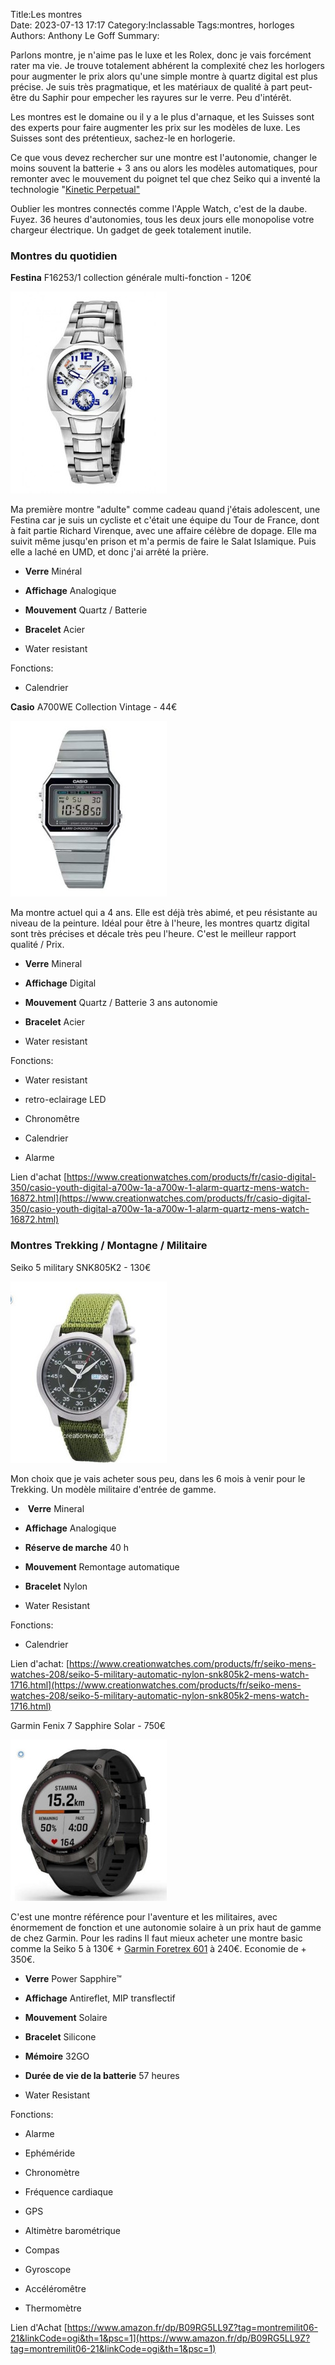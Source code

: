 ﻿Title:Les montres  
Date: 2023-07-13 17:17
Category:Inclassable
Tags:montres, horloges
Authors: Anthony Le Goff
Summary:


Parlons montre, je n'aime pas le luxe et les Rolex, donc je vais forcément rater ma vie. Je trouve totalement abhérent la complexité chez les horlogers pour augmenter le prix alors qu'une simple montre à quartz digital est plus précise. Je suis très pragmatique, et les matériaux de qualité à part peut-être du Saphir pour empecher les rayures sur le verre. Peu d'intérêt.  

Les montres est le domaine ou il y a le plus d'arnaque, et les Suisses sont des experts pour faire augmenter les prix sur les modèles de luxe. Les Suisses sont des prétentieux, sachez-le en horlogerie.  

Ce que vous devez rechercher sur une montre est l'autonomie, changer le moins souvent la batterie + 3 ans ou alors les modèles automatiques, pour remonter avec le mouvement du poignet tel que chez Seiko qui a inventé la technologie "[Kinetic Perpetual"](https://www.seikowatches.com/fr-fr/customerservice/knowledge/kinetic-perpetual-knowledge)  

Oublier les montres connectés comme l'Apple Watch, c'est de la daube. Fuyez. 36 heures d'autonomies, tous les deux jours elle monopolise votre chargeur électrique. Un gadget de geek totalement inutile.  

### Montres du quotidien  

**Festina** F16253/1 collection générale multi-fonction - 120€  

![festina](images/festina.jpg)

Ma première montre "adulte" comme cadeau quand j'étais adolescent, une Festina car je suis un cycliste et c'était une équipe du Tour de France, dont à fait partie Richard Virenque, avec une affaire célèbre de dopage. Elle ma suivit même jusqu'en prison et m'a permis de faire le Salat Islamique. Puis elle a laché en UMD, et donc j'ai arrêté la prière.  

*   **Verre** Minéral  
    
*   **Affichage** Analogique  
    
*   **Mouvement** Quartz / Batterie  
    
*   **Bracelet** Acier  
    
*   Water resistant  
    

Fonctions:  

*   Calendrier  
    

  

**Casio** A700WE Collection Vintage - 44€  

![casio](images/casio-vintage.jpg)

Ma montre actuel qui a 4 ans. Elle est déjà très abimé, et peu résistante au niveau de la peinture. Idéal pour être à l'heure, les montres quartz digital sont très précises et décale très peu l'heure. C'est le meilleur rapport qualité / Prix.  

*   **Verre** Mineral  
    
*   **Affichage** Digital  
    
*   **Mouvement** Quartz / Batterie 3 ans autonomie  
    
*   **Bracelet** Acier  
    
*   Water resistant  
    

Fonctions:  

*   Water resistant  
    
*   retro-eclairage LED  
    
*   Chronomêtre  
    
*   Calendrier  
    
*   Alarme  
    

Lien d'achat [https://www.creationwatches.com/products/fr/casio-digital-350/casio-youth-digital-a700w-1a-a700w-1-alarm-quartz-mens-watch-16872.html](https://www.creationwatches.com/products/fr/casio-digital-350/casio-youth-digital-a700w-1a-a700w-1-alarm-quartz-mens-watch-16872.html)  

### Montres Trekking / Montagne / Militaire  

Seiko 5 military SNK805K2 - 130€  

![seiko5](images/seiko5.jpg)

Mon choix que je vais acheter sous peu, dans les 6 mois à venir pour le Trekking. Un modèle militaire d'entrée de gamme.  

*    **Verre** Mineral  
    
*   **Affichage** Analogique  
    
*   **Réserve de marche** 40 h  
    
*   **Mouvement** Remontage automatique  
    
*   **Bracelet** Nylon  
    
*   Water Resistant  
    

Fonctions:  

*   Calendrier  
    

Lien d'achat: [https://www.creationwatches.com/products/fr/seiko-mens-watches-208/seiko-5-military-automatic-nylon-snk805k2-mens-watch-1716.html](https://www.creationwatches.com/products/fr/seiko-mens-watches-208/seiko-5-military-automatic-nylon-snk805k2-mens-watch-1716.html)  

  

Garmin Fenix 7 Sapphire Solar - 750€  

![Fenix](images/garmin-fenix.jpg)

C'est une montre référence pour l'aventure et les militaires, avec énormement de fonction et une autonomie solaire à un prix haut de gamme de chez Garmin. Pour les radins Il faut mieux acheter une montre basic comme la Seiko 5 à 130€ + [Garmin Foretrex 601](https://www.garmin.com/fr-FR/p/572639) à 240€. Economie de + 350€.

*   **Verre** Power Sapphire™  
    
*   **Affichage** Antireflet, MIP transflectif  
    
*   **Mouvement** Solaire  
    
*   **Bracelet** Silicone  
    
*   **Mémoire** 32GO  
    
*   **Durée de vie de la batterie** 57 heures  
    
*   Water Resistant  
    

Fonctions:  

*   Alarme  
    
*   Ephéméride  
    
*   Chronomètre  
    
*   Fréquence cardiaque  
    
*   GPS  
    
*   Altimètre barométrique  
    
*   Compas  
    
*   Gyroscope  
    
*   Accéléromêtre  
    
*   Thermomètre  
    

Lien d'Achat [https://www.amazon.fr/dp/B09RG5LL9Z?tag=montremilit06-21&linkCode=ogi&th=1&psc=1](https://www.amazon.fr/dp/B09RG5LL9Z?tag=montremilit06-21&linkCode=ogi&th=1&psc=1)